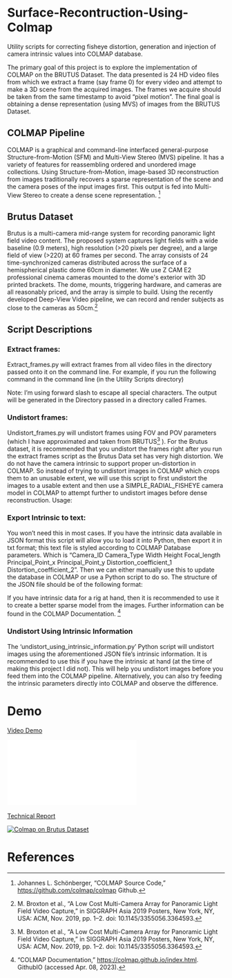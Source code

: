 # Surface-Recontruction-Using-Colmap
Utility scripts for correcting fisheye distortion, generation and injection of camera intrinsic values into COLMAP database.

The primary goal of this project is to explore the implementation of COLMAP on the BRUTUS Dataset. The data presented is 24 HD video files from which we extract a frame (say frame 0) for every video and attempt to make a 3D scene from the acquired images. The frames we acquire should be taken from the same timestamp to avoid “pixel motion”. The final goal is obtaining a dense representation (using MVS) of images from the BRUTUS Dataset.


## COLMAP Pipeline
COLMAP is a graphical and command-line interfaced general-purpose Structure-from-Motion (SFM) and Multi-View Stereo (MVS) pipeline. It has a variety of features for reassembling ordered and unordered image collections. Using Structure-from-Motion, image-based 3D reconstruction from images traditionally recovers a sparse representation of the scene and the camera poses of the input images first. This output is fed into Multi-View Stereo to create a dense scene representation. [^1]

## Brutus Dataset
Brutus is a multi-camera mid-range system for recording panoramic light field video content. The proposed system captures light fields with a wide baseline (0.9 meters), high resolution (>20 pixels per degree), and a large field of view (>220) at 60 frames per second. The array consists of 24 time-synchronized cameras distributed across the surface of a hemispherical plastic dome 60cm in diameter. We use Z CAM E2 professional cinema cameras mounted to the dome's exterior with 3D printed brackets. The dome, mounts, triggering hardware, and cameras are all reasonably priced, and the array is simple to build. Using the recently developed Deep-View Video pipeline, we can record and render subjects as close to the cameras as 50cm.[^2]

## Script Descriptions
### Extract frames: 
Extract_frames.py will extract frames from all video files in the directory passed onto it on the command line. For example, if you run the following command in the command line (in the Utility Scripts directory)
 
Note: I’m using forward slash to escape all special characters. The output will be generated in the Directory passed in a directory called Frames.

### Undistort frames:
Undistort_frames.py will undistort frames using FOV and POV parameters (which I have approximated and taken from BRUTUS[^2] ). For the Brutus dataset, it is recommended that you undistort the frames right after you run the extract frames script as the Brutus Data set has very high distortion. We do not have the camera intrinsic to support proper un-distortion in COLMAP. So instead of trying to undistort images in COLMAP which crops them to an unusable extent, we will use this script to first undistort the images to a usable extent and then use a SIMPLE_RADIAL_FISHEYE camera model in COLMAP to attempt further to undistort images before dense reconstruction. Usage:
 
### Export Intrinsic to text:
You won’t need this in most cases. If you have the intrinsic data available in JSON format this script will allow you to load it into Python, then export it in txt format; this text file is styled according to COLMAP Database parameters. Which is “Camera_ID Camera_Type Width Height Focal_length Principal_Point_x Principal_Point_y Distortion_coefficient_1 Distortion_coefficient_2”. Then we can either manually use this to update the database in COLMAP or use a Python script to do so. The structure of the JSON file should be of the following format:
 
If you have intrinsic data for a rig at hand, then it is recommended to use it to create a better sparse model from the images. Further information can be found in the COLMAP Documentation. [^3]

### Undistort Using Intrinsic Information
The ‘undistort_using_intrinsic_information.py’ Python script will undistort images using the aforementioned JSON file’s intrinsic information. It is recommended to use this if you have the intrinsic at hand (at the time of making this project I did not). This will help you undistort images before you feed them into the COLMAP pipeline. Alternatively, you can also try feeding the intrinsic parameters directly into COLMAP and observe the difference.


# Demo
[Video Demo](https://youtu.be/o3DYzf60YBM)

![Presentation](Resources/Presentation.pdf)

[Technical Report](Resources/TechnicalReport.pdf)

[![Colmap on Brutus Dataset](https://img.youtube.com/vi/o3DYzf60YBM/0.jpg)](https://www.youtube.com/watch?v=o3DYzf60YBM)

# References
[^1]: Johannes L. Schönberger, “COLMAP Source Code,” https://github.com/colmap/colmap Github.
[^2]: M. Broxton et al., “A Low Cost Multi-Camera Array for Panoramic Light Field Video Capture,” in SIGGRAPH Asia 2019 Posters, New York, NY, USA: ACM, Nov. 2019, pp. 1–2. doi: 10.1145/3355056.3364593.
[^3]: “COLMAP Documentation,” https://colmap.github.io/index.html. GithubIO (accessed Apr. 08, 2023).